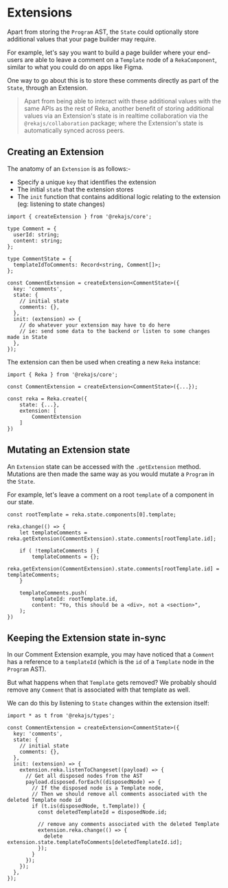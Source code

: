 # Extensions

Apart from storing the `Program` AST, the `State` could optionally store additional values that your page builder may require.

For example, let's say you want to build a page builder where your end-users are able to leave a comment on a `Template` node of a `RekaComponent`, similar to what you could do on apps like Figma.

One way to go about this is to store these comments directly as part of the `State`, through an Extension.

> Apart from being able to interact with these additional values with the same APIs as the rest of Reka, another benefit of storing additional values via an Extension's state is in realtime collaboration via the `@rekajs/collaboration` package; where the Extension's state is automatically synced across peers.

## Creating an Extension

The anatomy of an `Extension` is as follows:-

- Specify a unique `key` that identifies the extension
- The initial `state` that the extension stores
- The `init` function that contains additional logic relating to the extension (eg: listening to state changes)

```tsx
import { createExtension } from '@rekajs/core';

type Comment = {
  userId: string;
  content: string;
};

type CommentState = {
  templateIdToComments: Record<string, Comment[]>;
};

const CommentExtension = createExtension<CommentState>({
  key: 'comments',
  state: {
    // initial state
    comments: {},
  },
  init: (extension) => {
    // do whatever your extension may have to do here
    // ie: send some data to the backend or listen to some changes made in State
  },
});
```

The extension can then be used when creating a new `Reka` instance:

```tsx
import { Reka } from '@rekajs/core';

const CommentExtension = createExtension<CommentState>({...});

const reka = Reka.create({
    state: {...},
    extension: [
        CommentExtension
    ]
})
```

## Mutating an Extension state

An `Extension` state can be accessed with the `.getExtension` method. Mutations are then made the same way as you would mutate a `Program` in the `State`.

For example, let's leave a comment on a root `template` of a component in our state.

```tsx
const rootTemplate = reka.state.components[0].template;

reka.change(() => {
    let templateComments = reka.getExtension(CommentExtension).state.comments[rootTemplate.id];

    if ( !templateComments ) {
        templateComments = {};
        reka.getExtension(CommentExtension).state.comments[rootTemplate.id] = templateComments;
    }

    templateComments.push(
        templateId: rootTemplate.id,
        content: "Yo, this should be a <div>, not a <section>",
    );
})
```

## Keeping the Extension state in-sync

In our Comment Extension example, you may have noticed that a `Comment` has a reference to a `templateId` (which is the `id` of a `Template` node in the `Program` AST).

But what happens when that `Template` gets removed? We probably should remove any `Comment` that is associated with that template as well.

We can do this by listening to `State` changes within the extension itself:

```tsx
import * as t from '@rekajs/types';

const CommentExtension = createExtension<CommentState>({
  key: 'comments',
  state: {
    // initial state
    comments: {},
  },
  init: (extension) => {
    extension.reka.listenToChangeset((payload) => {
      // Get all disposed nodes from the AST
      payload.disposed.forEach((disposedNode) => {
        // If the disposed node is a Template node,
        // Then we should remove all comments associated with the deleted Template node id
        if (t.is(disposedNode, t.Template)) {
          const deletedTemplateId = disposedNode.id;

          // remove any comments associated with the deleted Template
          extension.reka.change(() => {
            delete extension.state.templateToComments[deletedTemplateId.id];
          });
        }
      });
    });
  },
});
```
